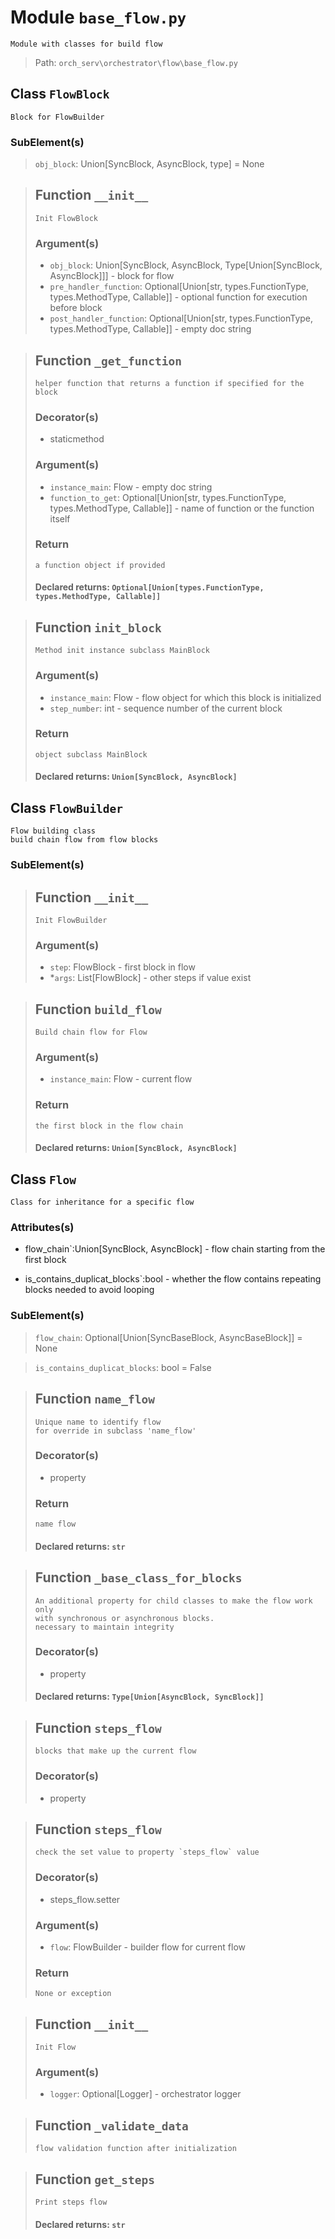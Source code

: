 # Module `base_flow.py`
```text
Module with classes for build flow
```

> Path: `orch_serv\orchestrator\flow\base_flow.py`
## Class `FlowBlock`
```text
Block for FlowBuilder
```

### SubElement(s)
 > `obj_block`: Union[SyncBlock, AsyncBlock, type] = None
 > ## Function  `__init__`
 > ```text
 > Init FlowBlock
 > ```
 > 
 > ### Argument(s)
 > + `obj_block`: Union[SyncBlock, AsyncBlock, Type[Union[SyncBlock, AsyncBlock]]] - block for flow
 > + `pre_handler_function`: Optional[Union[str, types.FunctionType, types.MethodType, Callable]] - optional function for execution before block
 > + `post_handler_function`: Optional[Union[str, types.FunctionType, types.MethodType, Callable]] - empty doc string
 > ## Function  `_get_function`
 > ```text
 > helper function that returns a function if specified for the block
 > ```
 > 
 > ### Decorator(s)
 > + staticmethod
 > ### Argument(s)
 > + `instance_main`: Flow - empty doc string
 > + `function_to_get`: Optional[Union[str, types.FunctionType, types.MethodType, Callable]] - name of function or the function itself
 > ### Return
 > ```text
 > a function object if provided
 > ```
 > 
 > #### Declared returns: `Optional[Union[types.FunctionType, types.MethodType, Callable]]`
 > ## Function  `init_block`
 > ```text
 > Method init instance subclass MainBlock
 > ```
 > 
 > ### Argument(s)
 > + `instance_main`: Flow - flow object for which this
 > block is initialized
 > + `step_number`: int - sequence number of the current block
 > ### Return
 > ```text
 > object subclass MainBlock
 > ```
 > 
 > #### Declared returns: `Union[SyncBlock, AsyncBlock]`
## Class `FlowBuilder`
```text
Flow building class
build chain flow from flow blocks
```

### SubElement(s)
 > ## Function  `__init__`
 > ```text
 > Init FlowBuilder
 > ```
 > 
 > ### Argument(s)
 > + `step`: FlowBlock - first block in flow
 > + *`args`: List[FlowBlock] - other steps  if value exist
 > ## Function  `build_flow`
 > ```text
 > Build chain flow for Flow
 > ```
 > 
 > ### Argument(s)
 > + `instance_main`: Flow - current flow
 > ### Return
 > ```text
 > the first block in the flow chain
 > ```
 > 
 > #### Declared returns: `Union[SyncBlock, AsyncBlock]`
## Class `Flow`
```text
Class for inheritance for a specific flow
```

### Attributes(s)
+ flow_chain`:Union[SyncBlock, AsyncBlock] - flow chain starting from the first block
+ is_contains_duplicat_blocks`:bool - whether the flow contains repeating blocks
needed to avoid looping
### SubElement(s)
 > `flow_chain`: Optional[Union[SyncBaseBlock, AsyncBaseBlock]] = None
 > `is_contains_duplicat_blocks`: bool = False
 > ## Function  `name_flow`
 > ```text
 > Unique name to identify flow
 > for override in subclass 'name_flow'
 > ```
 > 
 > ### Decorator(s)
 > + property
 > ### Return
 > ```text
 > name flow
 > ```
 > 
 > #### Declared returns: `str`
 > ## Function  `_base_class_for_blocks`
 > ```text
 > An additional property for child classes to make the flow work only
 > with synchronous or asynchronous blocks.
 > necessary to maintain integrity
 > ```
 > 
 > ### Decorator(s)
 > + property
 > #### Declared returns: `Type[Union[AsyncBlock, SyncBlock]]`
 > ## Function  `steps_flow`
 > ```text
 > blocks that make up the current flow
 > ```
 > 
 > ### Decorator(s)
 > + property
 > ## Function  `steps_flow`
 > ```text
 > check the set value to property `steps_flow` value
 > ```
 > 
 > ### Decorator(s)
 > + steps_flow.setter
 > ### Argument(s)
 > + `flow`: FlowBuilder - builder flow for current flow
 > ### Return
 > ```text
 > None or exception
 > ```
 > 
 > ## Function  `__init__`
 > ```text
 > Init Flow
 > ```
 > 
 > ### Argument(s)
 > + `logger`: Optional[Logger] - orchestrator logger
 > ## Function  `_validate_data`
 > ```text
 > flow validation function after initialization
 > ```
 > 
 > ## Function  `get_steps`
 > ```text
 > Print steps flow
 > ```
 > 
 > #### Declared returns: `str`